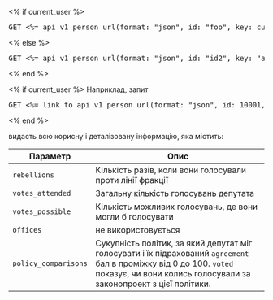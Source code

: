 <% if current_user %>
<pre>GET <%= api_v1_person_url(format: "json", id: "foo", key: current_user.api_key).gsub("foo", "[id]") %></pre>
<% else %>
<pre>GET <%= api_v1_person_url(format: "json", id: "id2", key: "api_key2").gsub("id2", "[id]").gsub("api_key2", "[api_key]") %></pre>
<% end %>

<% if current_user %>
Наприклад, запит 

<pre>GET <%= link_to api_v1_person_url(format: "json", id: 10001, key: current_user.api_key), api_v1_person_url(format: "json", id: 10001, key: current_user.api_key) %></pre>
<% end %>

видасть всю корисну і деталізовану інформацію, яка містить:

Параметр             | Опис
-------------------- | -----------------------------------------------------------
`rebellions`         | Кількість разів, коли вони голосували проти лінії фракції
`votes_attended`     | Загальну кількість голосувань депутата
`votes_possible`     | Кількість можливих голосувань, де вони могли б голосувати
`offices`            | не використовується
`policy_comparisons` | Сукупність політик, за який депутат міг голосувати і їх підрахований `agreement` бал в проміжку від 0 до 100. `voted` показує, чи вони колись голосували за законопроект з цієї політики.
